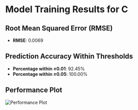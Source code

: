 # Model Training Results for C

## Root Mean Squared Error (RMSE)
- **RMSE**: 0.0069

## Prediction Accuracy Within Thresholds
- **Percentage within ±0.01**: 92.45%
- **Percentage within ±0.05**: 100.00%

## Performance Plot
![Performance Plot](../imgs/C.png)
